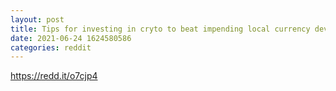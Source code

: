 ```yaml
--- 
layout: post 
title: Tips for investing in cryto to beat impending local currency devaluation 
date: 2021-06-24 1624580586 
categories: reddit 
--- 
```

https://redd.it/o7cjp4